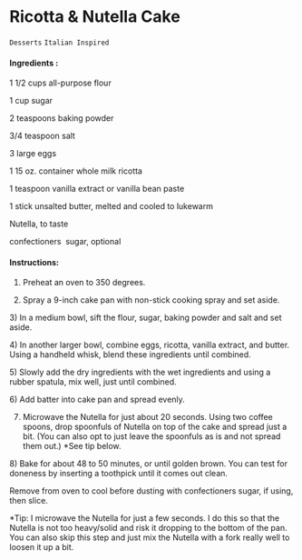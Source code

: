 # Ricotta & Nutella Cake

`Desserts` `Italian Inspired`

#### **Ingredients :**

1 1/2 cups all-purpose flour

1 cup sugar

2 teaspoons baking powder

3/4 teaspoon salt

3 large eggs

1 15 oz. container whole milk ricotta

1 teaspoon vanilla extract or vanilla bean paste

1 stick unsalted butter, melted and cooled to lukewarm

Nutella, to taste

confectioners  sugar, optional

#### **Instructions:**

1) Preheat an oven to 350 degrees.

2) Spray a 9-inch cake pan with non-stick cooking spray and set aside.

3) In a medium bowl, sift the flour, sugar, baking powder and salt and set aside.

4) In another larger bowl, combine eggs, ricotta, vanilla extract, and butter. Using a handheld whisk, blend these ingredients until combined.

5) Slowly add the dry ingredients with the wet ingredients and using a rubber spatula, mix well, just until combined.

6) Add batter into cake pan and spread evenly.

7) Microwave the Nutella for just about 20 seconds. Using two coffee spoons, drop spoonfuls of Nutella on top of the cake and spread just a bit. (You can also opt to just leave the spoonfuls as is and not spread them out.) *See tip below.

8) Bake for about 48 to 50 minutes, or until golden brown. You can test for doneness by inserting a toothpick until it comes out clean.

Remove from oven to cool before dusting with confectioners sugar, if using, then slice.

*Tip: I microwave the Nutella for just a few seconds. I do this so that the Nutella is not too heavy/solid and risk it dropping to the bottom of the pan. You can also skip this step and just mix the Nutella with a fork really well to loosen it up a bit.
